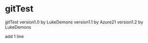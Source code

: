 gitTest
=======

gitTest
version1.0 by LukeDemons
version1.1 by Azure21
version1.2 by LukeDemons


add 1 line
